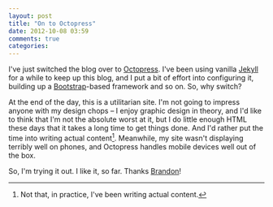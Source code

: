 ```yaml
---
layout: post
title: "On to Octopress"
date: 2012-10-08 03:59
comments: true
categories: 
---
```


I've just switched the blog over to [Octopress](octopress.org).  I've been using vanilla [Jekyll](https://github.com/mojombo/jekyll) for a while to keep up this blog, and I put a bit of effort into configuring it, building up a [Bootstrap](http://twitter.github.com/bootstrap/)-based framework and so on. So, why switch? 

At the end of the day, this is a utilitarian site. I'm not going to impress anyone with my design chops – I enjoy graphic design in theory, and I'd like to think that I'm not the absolute worst at it, but I do little enough HTML these days that it takes a long time to get things done. And I'd rather put the time into writing actual content[^1]. Meanwhile, my site wasn't displaying terribly well on phones, and Octopress handles mobile devices well out of the box.

[^1]: Not that, in practice, I've been writing actual content.

So, I'm trying it out.  I like it, so far. Thanks [Brandon](https://github.com/imathis/octopress)! 
